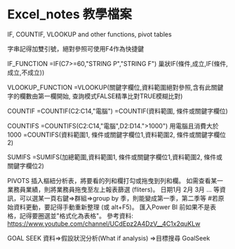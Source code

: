 # Excel_notes 教學檔案
IF, COUNTIF, VLOOKUP and other functions, pivot tables

字串記得加雙引號，絕對參照可使用F4作為快捷鍵

IF_FUNCTION
=IF(C7>=60,"STRING P","STRING F") 
巢狀IF(條件,成立,IF(條件,成立,不成立))

VLOOKUP_FUNCTION
=VLOOKUP(關鍵字欄位,資料範圍絕對參照,含有此關鍵字的欄數由第一欄開始, 查詢模式FALSE精準比對TRUE模糊比對)

COUNTIF
=COUNTIF(C2:C14,"電腦")
=COUNTIF(資料範圍, 條件或關鍵字欄位)

COUNTIFS
=COUNTIFS(C2:C14,"電腦",D2:D14.">1000") 用電腦且消費大於1000
=COUNTIFS(資料範圍1, 條件或關鍵字欄位1,資料範圍2, 條件或關鍵字欄位2)

SUMIFS
=SUMIFS(加總範圍,資料範圍1, 條件或關鍵字欄位1,資料範圍2, 條件或關鍵字欄位2)

PIVOTS
插入樞紐分析表，將要看的列和欄打勾或拖曳到列和欄。
如需查看某一業務員業績，則將業務員拖曳至左上報表篩選 (fliters)。
日期1月 2月 3月 ... 等資訊，可以選某一頁右鍵=>群組=>group by 季，則能變成第一季，第二季等
#若原始資料更動，要記得手動重新整理 (或 alt+F5)。
匯入Power BI 前如果不是表格，記得要圈選並"格式化為表格"。
參考資料: https://www.youtube.com/channel/UCdEpz2A4DzV__4C1x2quKLw

GOAL SEEK
資料=>假設狀況分析(What if analysis)
=>目標搜尋 GoalSeek

